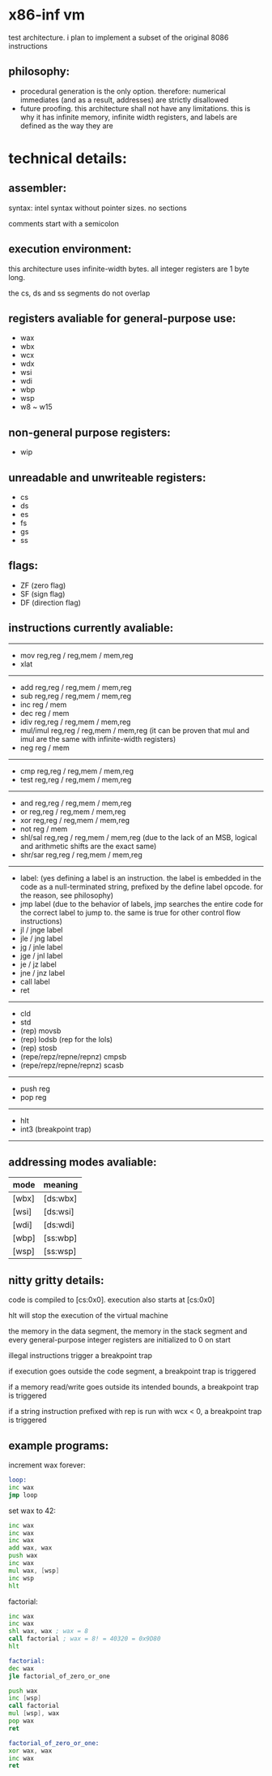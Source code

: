 # x86-inf vm

test architecture. i plan to implement a subset of the original 8086 instructions

philosophy:
-
* procedural generation is the only option. therefore: numerical immediates (and as a result, addresses) are strictly disallowed
* future proofing. this architecture shall not have any limitations. this is why it has infinite memory, infinite width registers, and labels are defined as the way they are

# technical details:

assembler:
-

syntax: intel syntax without pointer sizes. no sections

comments start with a semicolon

execution environment:
-

this architecture uses infinite-width bytes. all integer registers are 1 byte long.

the cs, ds and ss segments do not overlap

registers avaliable for general-purpose use:
-
* wax
* wbx
* wcx
* wdx
* wsi
* wdi
* wbp
* wsp
* w8 ~ w15

non-general purpose registers:
-
* wip

unreadable and unwriteable registers:
-
* cs
* ds
* es
* fs
* gs
* ss

flags:
-
* ZF (zero flag)
* SF (sign flag)
* DF (direction flag)

instructions currently avaliable:
-

---
* mov reg,reg / reg,mem / mem,reg
* xlat
---
* add reg,reg / reg,mem / mem,reg
* sub reg,reg / reg,mem / mem,reg
* inc reg / mem
* dec reg / mem
* idiv reg,reg / reg,mem / mem,reg
* mul/imul reg,reg / reg,mem / mem,reg (it can be proven that mul and imul are the same with infinite-width registers)
* neg reg / mem
---
* cmp reg,reg / reg,mem / mem,reg
* test reg,reg / reg,mem / mem,reg
---
* and reg,reg / reg,mem / mem,reg
* or reg,reg / reg,mem / mem,reg
* xor reg,reg / reg,mem / mem,reg
* not reg / mem
* shl/sal reg,reg / reg,mem / mem,reg (due to the lack of an MSB, logical and arithmetic shifts are the exact same)
* shr/sar reg,reg / reg,mem / mem,reg
---
* label: (yes defining a label is an instruction. the label is embedded in the code as a null-terminated string, prefixed by the define label opcode. for the reason, see philosophy)
* jmp label (due to the behavior of labels, jmp searches the entire code for the correct label to jump to. the same is true for other control flow instructions)
* jl / jnge label
* jle / jng label
* jg / jnle label
* jge / jnl label
* je / jz label
* jne / jnz label
* call label
* ret
---
* cld
* std
* (rep) movsb
* (rep) lodsb (rep for the lols)
* (rep) stosb
* (repe/repz/repne/repnz) cmpsb
* (repe/repz/repne/repnz) scasb
---
* push reg
* pop reg
---
* hlt
* int3 (breakpoint trap)
---

addressing modes avaliable:
-
|mode|meaning|
|---|---|
|[wbx]|[ds:wbx]|
|[wsi]|[ds:wsi]|
|[wdi]|[ds:wdi]|
|[wbp]|[ss:wbp]|
|[wsp]|[ss:wsp]|

nitty gritty details:
-
code is compiled to [cs:0x0]. execution also starts at [cs:0x0]

hlt will stop the execution of the virtual machine

the memory in the data segment, the memory in the stack segment and every general-purpose integer registers are initialized to 0 on start

illegal instructions trigger a breakpoint trap

if execution goes outside the code segment, a breakpoint trap is triggered

if a memory read/write goes outside its intended bounds, a breakpoint trap is triggered

if a string instruction prefixed with rep is run with wcx < 0, a breakpoint trap is triggered

example programs:
-
increment wax forever:
```asm
loop:
inc wax
jmp loop
```
set wax to 42:
```asm
inc wax
inc wax
inc wax
add wax, wax
push wax
inc wax
mul wax, [wsp]
inc wsp
hlt
```
factorial:
```asm
inc wax
inc wax
shl wax, wax ; wax = 8
call factorial ; wax = 8! = 40320 = 0x9D80
hlt

factorial:
dec wax
jle factorial_of_zero_or_one

push wax
inc [wsp]
call factorial
mul [wsp], wax
pop wax
ret

factorial_of_zero_or_one:
xor wax, wax
inc wax
ret
```